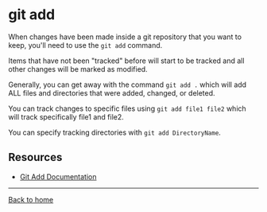 # git add

When changes have been made inside a git repository that you want
to keep, you'll need to use the `git add` command.

Items that have not been "tracked" before will start to be
tracked and all other changes will be marked as modified.

Generally, you can get away with the command `git add .` which
will add ALL files and directories that were added, changed, or
deleted.

You can track changes to specific files using
`git add file1 file2` which will track specifically file1
and file2.

You can specify tracking directories with `git add DirectoryName`.

## Resources

- [Git Add Documentation](https://git-scm.com/docs/git-add)

---

[Back to home](../README.md)
